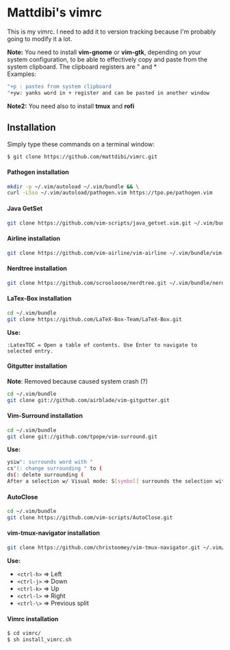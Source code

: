 # Mattdibi's vimrc
This is my vimrc. I need to add it to version tracking because I'm probably going to modify it a lot.

**Note:** You need to install **vim-gnome** or **vim-gtk**, depending on your system configuration, to be able to effectively
copy and paste from the system clipboard.
The clipboard registers are " and *  
Examples:
```sh
"+p : pastes from system clipboard
"+yw: yanks word in + register and can be pasted in another window
```

**Note2:** You need also to install **tmux** and **rofi**

## Installation
Simply type these commands on a terminal window:

```sh
$ git clone https://github.com/mattdibi/vimrc.git
```

#### Pathogen installation
```sh
mkdir -p ~/.vim/autoload ~/.vim/bundle && \
curl -LSso ~/.vim/autoload/pathogen.vim https://tpo.pe/pathogen.vim
```

#### Java GetSet
```sh
git clone https://github.com/vim-scripts/java_getset.vim.git ~/.vim/bundle/getset
```

#### Airline installation
```sh
git clone https://github.com/vim-airline/vim-airline ~/.vim/bundle/vim-airline
```

#### Nerdtree installation
```sh
git clone https://github.com/scrooloose/nerdtree.git ~/.vim/bundle/nerdtree
```

#### LaTex-Box installation
```sh
cd ~/.vim/bundle
git clone https://github.com/LaTeX-Box-Team/LaTeX-Box.git
```

**Use:**
```
:LatexTOC = Open a table of contents. Use Enter to navigate to selected entry.
```

#### Gitgutter installation
**Note**: Removed because caused system crash (?)
```sh
cd ~/.vim/bundle
git clone git://github.com/airblade/vim-gitgutter.git
```

#### Vim-Surround installation
```sh
cd ~/.vim/bundle
git clone git://github.com/tpope/vim-surround.git
```
**Use:** 
```sh
ysiw": surrounds word with "
cs"(: change surrounding " to (
ds(: delete surrounding (
After a selection w/ Visual mode: S[symbol] surrounds the selection with [symbol]
```

#### AutoClose
```sh
cd ~/.vim/bundle
git clone https://github.com/vim-scripts/AutoClose.git
```

#### vim-tmux-navigator installation
```sh
git clone https://github.com/christoomey/vim-tmux-navigator.git ~/.vim/bundle
```
**Use:** 
- `<ctrl-h>` => Left
- `<ctrl-j>` => Down
- `<ctrl-k>` => Up
- `<ctrl-l>` => Right
- `<ctrl-\>` => Previous split

#### Vimrc installation
```sh
$ cd vimrc/ 
$ sh install_vimrc.sh
```
